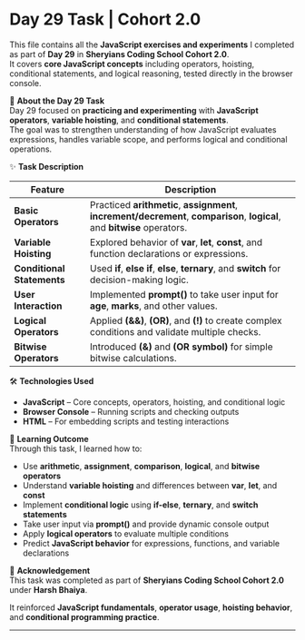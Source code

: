 # Day 29 Task | Cohort 2.0

This file contains all the **JavaScript exercises and experiments** I completed as part of **Day 29** in **Sheryians Coding School Cohort 2.0**.  
It covers **core JavaScript concepts** including operators, hoisting, conditional statements, and logical reasoning, tested directly in the browser console.

📌 **About the Day 29 Task**  
Day 29 focused on **practicing and experimenting** with **JavaScript operators**, **variable hoisting**, and **conditional statements**.  
The goal was to strengthen understanding of how JavaScript evaluates expressions, handles variable scope, and performs logical and conditional operations.

✨ **Task Description**

| **Feature** | **Description** |
|--------------|-----------------|
| **Basic Operators** | Practiced **arithmetic**, **assignment**, **increment/decrement**, **comparison**, **logical**, and **bitwise** operators. |
| **Variable Hoisting** | Explored behavior of **var**, **let**, **const**, and function declarations or expressions. |
| **Conditional Statements** | Used **if**, **else if**, **else**, **ternary**, and **switch** for decision-making logic. |
| **User Interaction** | Implemented **prompt()** to take user input for **age**, **marks**, and other values. |
| **Logical Operators** | Applied **(&&)**, **(OR)**, and **(!)** to create complex conditions and validate multiple checks. |
| **Bitwise Operators** | Introduced **(&)** and **(OR symbol)** for simple bitwise calculations. |

🛠️ **Technologies Used**  
- **JavaScript** – Core concepts, operators, hoisting, and conditional logic  
- **Browser Console** – Running scripts and checking outputs  
- **HTML** – For embedding scripts and testing interactions  

📖 **Learning Outcome**  
Through this task, I learned how to:  
- Use **arithmetic**, **assignment**, **comparison**, **logical**, and **bitwise operators**  
- Understand **variable hoisting** and differences between **var**, **let**, and **const**  
- Implement **conditional logic** using **if-else**, **ternary**, and **switch statements**  
- Take user input via **prompt()** and provide dynamic console output  
- Apply **logical operators** to evaluate multiple conditions  
- Predict **JavaScript behavior** for expressions, functions, and variable declarations  

🌟 **Acknowledgement**  
This task was completed as part of **Sheryians Coding School Cohort 2.0** under **Harsh Bhaiya**.  

It reinforced **JavaScript fundamentals**, **operator usage**, **hoisting behavior**, and **conditional programming practice**.

---